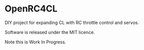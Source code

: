 # OpenRC4CL



DIY project for expanding CL with RC throttle control and servos.



Software is released under the MIT licence.



Note this is Work In Progress.





